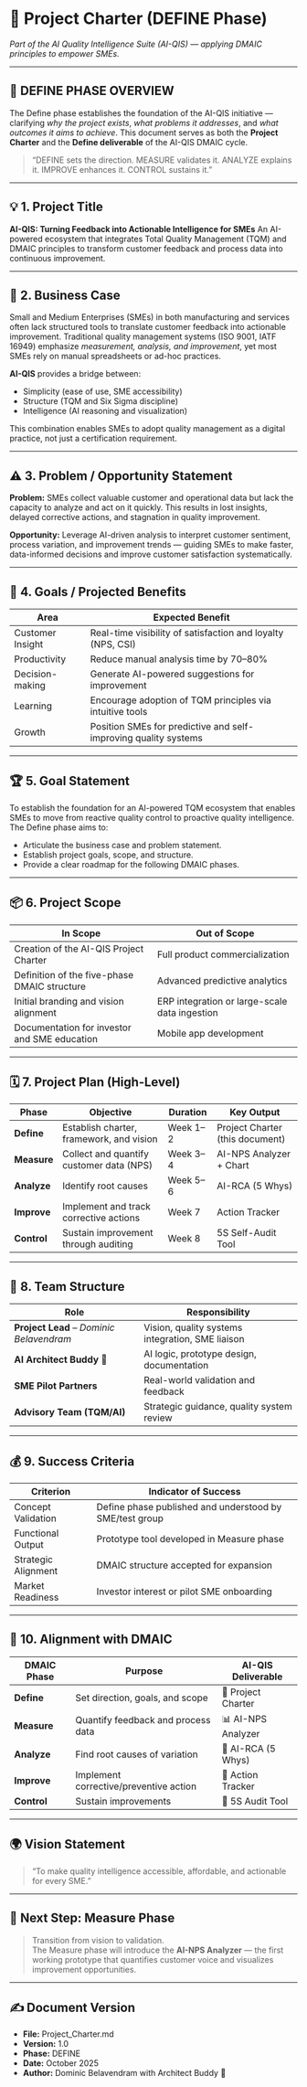 # 📜 Project Charter (DEFINE Phase)
*Part of the AI Quality Intelligence Suite (AI-QIS) — applying DMAIC principles to empower SMEs.*

---

## 🧭 DEFINE PHASE OVERVIEW
The Define phase establishes the foundation of the AI-QIS initiative — clarifying *why the project exists*, *what problems it addresses*, and *what outcomes it aims to achieve*.
This document serves as both the **Project Charter** and the **Define deliverable** of the AI-QIS DMAIC cycle.

> “DEFINE sets the direction. MEASURE validates it. ANALYZE explains it. IMPROVE enhances it. CONTROL sustains it.”

---

## 💡 1. Project Title
**AI-QIS: Turning Feedback into Actionable Intelligence for SMEs**
An AI-powered ecosystem that integrates Total Quality Management (TQM) and DMAIC principles to transform customer feedback and process data into continuous improvement.

---

## 💼 2. Business Case
Small and Medium Enterprises (SMEs) in both manufacturing and services often lack structured tools to translate customer feedback into actionable improvement.
Traditional quality management systems (ISO 9001, IATF 16949) emphasize *measurement, analysis, and improvement*, yet most SMEs rely on manual spreadsheets or ad-hoc practices.

**AI-QIS** provides a bridge between:
- Simplicity (ease of use, SME accessibility)  
- Structure (TQM and Six Sigma discipline)  
- Intelligence (AI reasoning and visualization)

This combination enables SMEs to adopt quality management as a digital practice, not just a certification requirement.

---

## ⚠️ 3. Problem / Opportunity Statement
**Problem:**
SMEs collect valuable customer and operational data but lack the capacity to analyze and act on it quickly. This results in lost insights, delayed corrective actions, and stagnation in quality improvement.

**Opportunity:**
Leverage AI-driven analysis to interpret customer sentiment, process variation, and improvement trends — guiding SMEs to make faster, data-informed decisions and improve customer satisfaction systematically.

---

## 🎯 4. Goals / Projected Benefits
| Area | Expected Benefit |
|------|------------------|
| Customer Insight | Real-time visibility of satisfaction and loyalty (NPS, CSI) |
| Productivity | Reduce manual analysis time by 70–80% |
| Decision-making | Generate AI-powered suggestions for improvement |
| Learning | Encourage adoption of TQM principles via intuitive tools |
| Growth | Position SMEs for predictive and self-improving quality systems |

---

## 🏆 5. Goal Statement
To establish the foundation for an AI-powered TQM ecosystem that enables SMEs to move from reactive quality control to proactive quality intelligence.  
The Define phase aims to:  
- Articulate the business case and problem statement.  
- Establish project goals, scope, and structure.  
- Provide a clear roadmap for the following DMAIC phases.

---

## 📦 6. Project Scope
| In Scope | Out of Scope |
|-----------|---------------|
| Creation of the AI-QIS Project Charter | Full product commercialization |
| Definition of the five-phase DMAIC structure | Advanced predictive analytics |
| Initial branding and vision alignment | ERP integration or large-scale data ingestion |
| Documentation for investor and SME education | Mobile app development |

---

## 🗓️ 7. Project Plan (High-Level)
| Phase | Objective | Duration | Key Output |
|--------|------------|-----------|-------------|
| **Define** | Establish charter, framework, and vision | Week 1–2 | Project Charter (this document) |
| **Measure** | Collect and quantify customer data (NPS) | Week 3–4 | AI-NPS Analyzer + Chart |
| **Analyze** | Identify root causes | Week 5–6 | AI-RCA (5 Whys) |
| **Improve** | Implement and track corrective actions | Week 7 | Action Tracker |
| **Control** | Sustain improvement through auditing | Week 8 | 5S Self-Audit Tool |

---

## 👥 8. Team Structure
| Role | Responsibility |
|------|----------------|
| **Project Lead** – *Dominic Belavendram* | Vision, quality systems integration, SME liaison |
| **AI Architect Buddy 🤝** | AI logic, prototype design, documentation |
| **SME Pilot Partners** | Real-world validation and feedback |
| **Advisory Team (TQM/AI)** | Strategic guidance, quality system review |

---

## 💰 9. Success Criteria
| Criterion | Indicator of Success |
|------------|----------------------|
| Concept Validation | Define phase published and understood by SME/test group |
| Functional Output | Prototype tool developed in Measure phase |
| Strategic Alignment | DMAIC structure accepted for expansion |
| Market Readiness | Investor interest or pilot SME onboarding |

---

## 🧠 10. Alignment with DMAIC
| DMAIC Phase | Purpose | AI-QIS Deliverable |
|--------------|----------|--------------------|
| **Define** | Set direction, goals, and scope | 📜 Project Charter |
| **Measure** | Quantify feedback and process data | 📊 AI-NPS Analyzer |
| **Analyze** | Find root causes of variation | 🧩 AI-RCA (5 Whys) |
| **Improve** | Implement corrective/preventive action | 🔄 Action Tracker |
| **Control** | Sustain improvements | 🧹 5S Audit Tool |

---

## 🌍 Vision Statement
> “To make quality intelligence accessible, affordable, and actionable for every SME.”

---

## 🧩 Next Step: Measure Phase
> Transition from vision to validation.  
> The Measure phase will introduce the **AI-NPS Analyzer** — the first working prototype that quantifies customer voice and visualizes improvement opportunities.

---

## ✍️ Document Version
- **File:** Project_Charter.md  
- **Version:** 1.0  
- **Phase:** DEFINE  
- **Date:** October 2025  
- **Author:** Dominic Belavendram with Architect Buddy 🤝  
